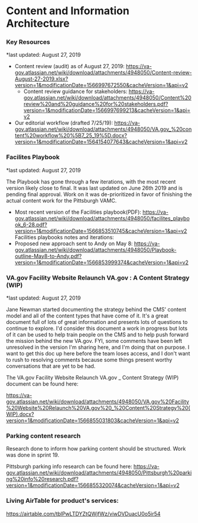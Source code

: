 # Content and Information Architecture

### Key Resources
*last updated: August 27, 2019

* Content review  (audit) as of August 27, 2019: https://va-gov.atlassian.net/wiki/download/attachments/4948050/Content-review-August-27-2019.xlsx?version=1&modificationDate=1566997672550&cacheVersion=1&api=v2 
  * Content review guidance for stakeholders: https://va-gov.atlassian.net/wiki/download/attachments/4948050/Content%20review%20and%20guidance%20for%20stakeholders.pdf?version=1&modificationDate=1566997699213&cacheVersion=1&api=v2
* Our editorial workflow (drafted 7/25/19): https://va-gov.atlassian.net/wiki/download/attachments/4948050/VA.gov_%20content%20workflow%20%5B7_25_19%5D.docx?version=1&modificationDate=1564154077643&cacheVersion=1&api=v2

### Facilites Playbook
*last updated: August 27, 2019

The Playbook has gone through a few iterations, with the most recent version likely close to final. It was last updated on June 26th 2019 and is pending final approval. Work on it was de-prioritized in favor of finishing the actual content work for the Pittsburgh VAMC. 

 * Most recent version of the Facilities playbook(PDF): https://va-gov.atlassian.net/wiki/download/attachments/4948050/facilites_playbook_6-28.pdf?version=1&modificationDate=1566853510745&cacheVersion=1&api=v2
Facilities playbooks notes and iterations:
 * Proposed new approach sent to Andy on May 8: https://va-gov.atlassian.net/wiki/download/attachments/4948050/Playbook-outline-May8-to-Andy.pdf?version=1&modificationDate=1566853999374&cacheVersion=1&api=v2
 
### VA.gov Facility Website Relaunch VA.gov : A Content Strategy (WIP)
*last updated: August 27, 2019

Jane Newman started documenting the strategy behind the CMS' content model and all of the content types that have come of it. It's a great document full of lots of great information and presents lots of questions to continue to explore. I'd consider this document a work in progress but lots of it can be used to help train people on the CMS and to help push forward the mission behind the new VA.gov. FYI, some comments have been left unresolved in the version I'm sharing here, and I'm doing that on purpose. I want to get this doc up here before the team loses access, and I don't want to rush to resolving comments because some things present worthy conversations that are yet to be had. 

The VA.gov Facility Website Relaunch VA.gov _ Content Strategy (WIP) document can be found here:

https://va-gov.atlassian.net/wiki/download/attachments/4948050/VA.gov%20Facility%20Website%20Relaunch%20VA.gov%20_%20Content%20Strategy%20(WIP).docx?version=1&modificationDate=1566855031803&cacheVersion=1&api=v2

### Parking content research

Research done to inform how parking content should be structured. Work was done in sprint 19.

Pittsburgh parking info research can be found here: https://va-gov.atlassian.net/wiki/download/attachments/4948050/Pittsburgh%20parking%20info%20research.pdf?version=1&modificationDate=1566855320074&cacheVersion=1&api=v2

### Living AirTable for product's services:
https://airtable.com/tblPwLTDYZtQWjfWz/viwDVDuacU0o5ir54


